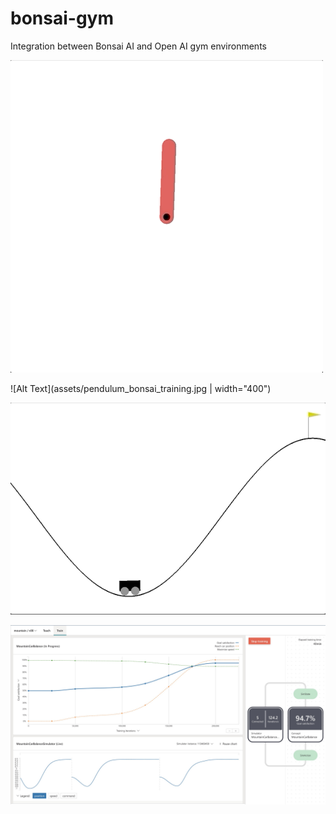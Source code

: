 # bonsai-gym
Integration between Bonsai AI and Open AI gym environments

![Alt Text](assets/pendulum.gif)

![Alt Text](assets/pendulum_bonsai_training.jpg | width="400")

![Alt Text](assets/mountain_car.gif)

![Alt Text](assets/mountain_car.jpg)